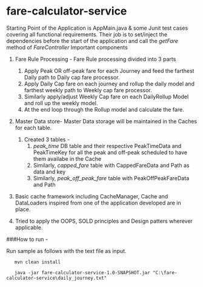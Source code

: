 # fare-calculator-service
Starting Point of the Application is AppMain.java & some Junit test cases covering all functional requirements.
Their job is to set/inject the dependencies before the start of the application and call the *getFare* method of *FareController*
Important components

1. Fare Rule Processing - 
    Fare Rule processing divided into 3 parts 
   
    1. Apply Peak OR off-peak fare for each Journey and feed the farthest Daily path to Daily cap fare processor.
    2. Apply Daily Cap fare on each journey and rollup the daily model and farthest weekly path to Weekly cap fare processor.
    3. Similarly apply/adjust Weekly Cap fare on each DailyRollup Model and roll up the weekly model.
    4. At the end loop through the Rollup model and calculate the fare.
2. Master Data store- Master Data storage will be maintained in the Caches for each table.
    1. Created 3 tables -
        1. *peak_time* DB table and their respective PeakTimeData and PeakTimeKey for all the peak and off-peak scheduled to have them availabe in the Cache
        2. Similarly, *capped_fare* table with CappedFareData and Path as data and key
        2. Similarly, *peak_off_peak_fare* table with PeakOffPeakFareData and Path

3. Basic cache framework including CacheManager, Cache and DataLoaders inspired from one of the application developed
   are in place.
4. Tried to apply the OOPS, SOLD principles and Design patters wherever applicable.    

###How to run -

Run sample as follows with the text file as input.

 ````
    mvn clean install
    
    java -jar fare-calculator-service-1.0-SNAPSHOT.jar "C:\fare-calculator-service\daily_journey.txt"
